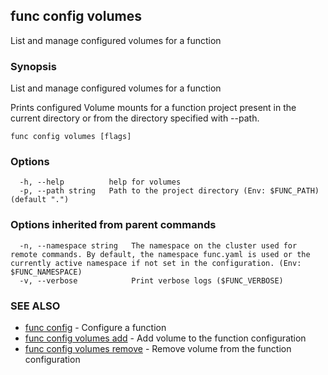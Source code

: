 ## func config volumes

List and manage configured volumes for a function

### Synopsis

List and manage configured volumes for a function

Prints configured Volume mounts for a function project present in
the current directory or from the directory specified with --path.


```
func config volumes [flags]
```

### Options

```
  -h, --help          help for volumes
  -p, --path string   Path to the project directory (Env: $FUNC_PATH) (default ".")
```

### Options inherited from parent commands

```
  -n, --namespace string   The namespace on the cluster used for remote commands. By default, the namespace func.yaml is used or the currently active namespace if not set in the configuration. (Env: $FUNC_NAMESPACE)
  -v, --verbose            Print verbose logs ($FUNC_VERBOSE)
```

### SEE ALSO

* [func config](func_config.md)	 - Configure a function
* [func config volumes add](func_config_volumes_add.md)	 - Add volume to the function configuration
* [func config volumes remove](func_config_volumes_remove.md)	 - Remove volume from the function configuration

